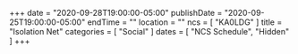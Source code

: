 +++
date = "2020-09-28T19:00:00-05:00"
publishDate = "2020-09-25T19:00:00-05:00"
endTime = ""
location = ""
ncs = [ "KA0LDG" ]
title = "Isolation Net"
categories = [ "Social" ]
dates = [ "NCS Schedule", "Hidden" ]
+++
